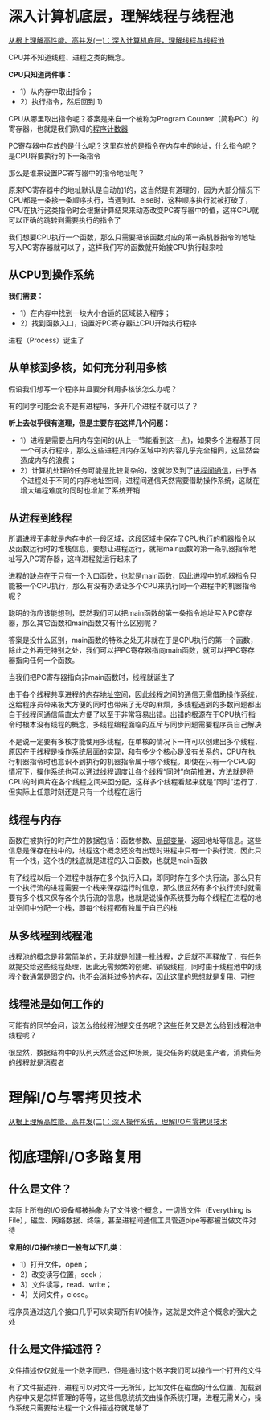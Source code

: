 # 深入计算机底层，理解线程与线程池

[从根上理解高性能、高并发(一)：深入计算机底层，理解线程与线程池](https://zhuanlan.zhihu.com/p/339016204)

CPU并不知道线程、进程之类的概念。

**CPU只知道两件事：**

- 1）从内存中取出指令；
- 2）执行指令，然后回到 1）

CPU从哪里取出指令呢？答案是来自一个被称为Program Counter（简称PC）的寄存器，也就是我们熟知的[程序计数器](https://www.zhihu.com/search?q=程序计数器&search_source=Entity&hybrid_search_source=Entity&hybrid_search_extra={"sourceType"%3A"article"%2C"sourceId"%3A339016204})

PC寄存器中存放的是什么呢？这里存放的是指令在内存中的地址，什么指令呢？是CPU将要执行的下一条指令

那么是谁来设置PC寄存器中的指令地址呢？

原来PC寄存器中的地址默认是自动加1的，这当然是有道理的，因为大部分情况下CPU都是一条接一条顺序执行，当遇到if、else时，这种顺序执行就被打破了，CPU在执行这类指令时会根据计算结果来动态改变PC寄存器中的值，这样CPU就可以正确的跳转到需要执行的指令了

我们想要CPU执行一个函数，那么只需要把该函数对应的第一条机器指令的地址写入PC寄存器就可以了，这样我们写的函数就开始被CPU执行起来啦

## 从CPU到操作系统

**我们需要：**

- 1）在内存中找到一块大小合适的区域装入程序；
- 2）找到函数入口，设置好PC寄存器让CPU开始执行程序

进程（Process）诞生了

## 从单核到多核，如何充分利用多核

假设我们想写一个程序并且要分利用多核该怎么办呢？

有的同学可能会说不是有进程吗，多开几个进程不就可以了？

**听上去似乎很有道理，但是主要存在这样几个问题：**

- 1）进程是需要占用内存空间的(从上一节能看到这一点)，如果多个进程基于同一个可执行程序，那么这些进程其内存区域中的内容几乎完全相同，这显然会造成内存的浪费；
- 2）计算机处理的任务可能是比较复杂的，这就涉及到了[进程间通信](https://www.zhihu.com/search?q=进程间通信&search_source=Entity&hybrid_search_source=Entity&hybrid_search_extra={"sourceType"%3A"article"%2C"sourceId"%3A339016204})，由于各个进程处于不同的内存地址空间，进程间通信天然需要借助操作系统，这就在增大编程难度的同时也增加了系统开销

## 从进程到线程

所谓进程无非就是内存中的一段区域，这段区域中保存了CPU执行的机器指令以及函数运行时的堆栈信息，要想让进程运行，就把main函数的第一条机器指令地址写入PC寄存器，这样进程就运行起来了

进程的缺点在于只有一个入口函数，也就是main函数，因此进程中的机器指令只能被一个CPU执行，那么有没有办法让多个CPU来执行同一个进程中的机器指令呢？

聪明的你应该能想到，既然我们可以把main函数的第一条指令地址写入PC寄存器，那么其它函数和main函数又有什么区别呢？

答案是没什么区别，main函数的特殊之处无非就在于是CPU执行的第一个函数，除此之外再无特别之处，我们可以把PC寄存器指向main函数，就可以把PC寄存器指向任何一个函数。

当我们把PC寄存器指向非main函数时，线程就诞生了

由于各个线程共享进程的[内存地址空间](https://www.zhihu.com/search?q=内存地址空间&search_source=Entity&hybrid_search_source=Entity&hybrid_search_extra={"sourceType"%3A"article"%2C"sourceId"%3A339016204})，因此线程之间的通信无需借助操作系统，这给程序员带来极大方便的同时也带来了无尽的麻烦，多线程遇到的多数问题都出自于线程间通信简直太方便了以至于非常容易出错。出错的根源在于CPU执行指令时根本没有线程的概念，多线程编程面临的互斥与同步问题需要程序员自己解决

不是说一定要有多核才能使用多线程，在单核的情况下一样可以创建出多个线程，原因在于线程是操作系统层面的实现，和有多少个核心是没有关系的，CPU在执行机器指令时也意识不到执行的机器指令属于哪个线程。即使在只有一个CPU的情况下，操作系统也可以通过线程调度让各个线程“同时”向前推进，方法就是将CPU的时间片在各个线程之间来回分配，这样多个线程看起来就是“同时”运行了，但实际上任意时刻还是只有一个线程在运行

## 线程与内存

函数在被执行的时产生的数据包括：函数参数、[局部变量](https://www.zhihu.com/search?q=局部变量&search_source=Entity&hybrid_search_source=Entity&hybrid_search_extra={"sourceType"%3A"article"%2C"sourceId"%3A339016204})、返回地址等信息。这些信息是保存在栈中的，线程这个概念还没有出现时进程中只有一个执行流，因此只有一个栈，这个栈的栈底就是进程的入口函数，也就是main函数

有了线程以后一个进程中就存在多个执行入口，即同时存在多个执行流，那么只有一个执行流的进程需要一个栈来保存运行时信息，那么很显然有多个执行流时就需要有多个栈来保存各个执行流的信息，也就是说操作系统要为每个线程在进程的地址空间中分配一个栈，即每个线程都有独属于自己的栈

## 从多线程到线程池

线程池的概念是非常简单的，无非就是创建一批线程，之后就不再释放了，有任务就提交给这些线程处理，因此无需频繁的创建、销毁线程，同时由于线程池中的线程个数通常是固定的，也不会消耗过多的内存，因此这里的思想就是复用、可控

## 线程池是如何工作的

可能有的同学会问，该怎么给线程池提交任务呢？这些任务又是怎么给到线程池中线程呢？

很显然，数据结构中的队列天然适合这种场景，提交任务的就是生产者，消费任务的线程就是消费者

# 理解I/O与零拷贝技术

[从根上理解高性能、高并发(二)：深入操作系统，理解I/O与零拷贝技术](http://www.52im.net/thread-3280-1-1.html)

# 彻底理解I/O多路复用

## 什么是文件？

实际上所有的I/O设备都被抽象为了文件这个概念，一切皆文件（Everything is File），磁盘、网络数据、终端，甚至进程间通信工具管道pipe等都被当做文件对待

**常用的I/O操作接口一般有以下几类：**

- 1）打开文件，open；
- 2）改变读写位置，seek；
- 3）文件读写，read、write；
- 4）关闭文件，close。


程序员通过这几个接口几乎可以实现所有I/O操作，这就是文件这个概念的强大之处

## 什么是文件描述符？

文件描述仅仅就是一个数字而已，但是通过这个数字我们可以操作一个打开的文件

有了文件描述符，进程可以对文件一无所知，比如文件在磁盘的什么位置、加载到内存中又是怎样管理的等等，这些信息统统交由操作系统打理，进程无需关心，操作系统只需要给进程一个文件描述符就足够了
